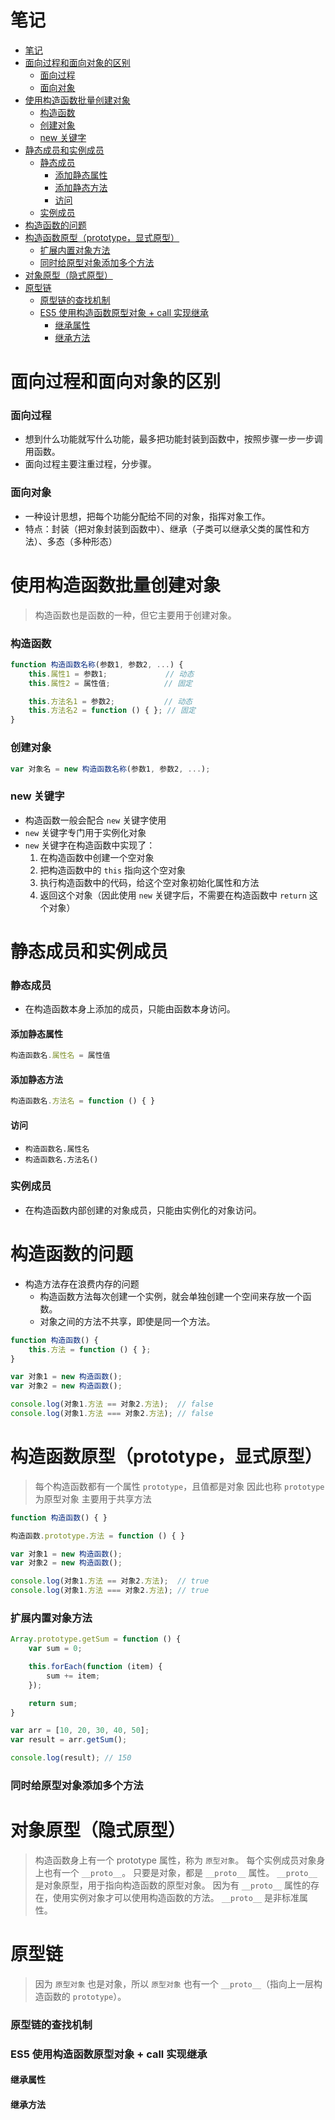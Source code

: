 <link rel="stylesheet" href="./markdown_style.css">

# 笔记

- [笔记](#笔记)
- [面向过程和面向对象的区别](#面向过程和面向对象的区别)
    - [面向过程](#面向过程)
    - [面向对象](#面向对象)
- [使用构造函数批量创建对象](#使用构造函数批量创建对象)
    - [构造函数](#构造函数)
    - [创建对象](#创建对象)
    - [new 关键字](#new-关键字)
- [静态成员和实例成员](#静态成员和实例成员)
    - [静态成员](#静态成员)
      - [添加静态属性](#添加静态属性)
      - [添加静态方法](#添加静态方法)
      - [访问](#访问)
    - [实例成员](#实例成员)
- [构造函数的问题](#构造函数的问题)
- [构造函数原型（prototype，显式原型）](#构造函数原型-prototype-显式原型)
    - [扩展内置对象方法](#扩展内置对象方法)
    - [同时给原型对象添加多个方法](#同时给原型对象添加多个方法)
- [对象原型（隐式原型）](#对象原型-隐式原型)
- [原型链](#原型链)
    - [原型链的查找机制](#原型链的查找机制)
    - [ES5 使用构造函数原型对象 + call 实现继承](#es5-使用构造函数原型对象-call-实现继承)
      - [继承属性](#继承属性)
      - [继承方法](#继承方法)

# 面向过程和面向对象的区别

### 面向过程

- 想到什么功能就写什么功能，最多把功能封装到函数中，按照步骤一步一步调用函数。
- 面向过程主要注重过程，分步骤。

### 面向对象

- 一种设计思想，把每个功能分配给不同的对象，指挥对象工作。
- 特点：封装（把对象封装到函数中）、继承（子类可以继承父类的属性和方法）、多态（多种形态）

# 使用构造函数批量创建对象

> 构造函数也是函数的一种，但它主要用于创建对象。

### 构造函数

```javascript
function 构造函数名称(参数1, 参数2, ...) {
    this.属性1 = 参数1;             // 动态
    this.属性2 = 属性值;            // 固定

    this.方法名1 = 参数2;           // 动态
    this.方法名2 = function () { }; // 固定
}
```

### 创建对象

```javascript
var 对象名 = new 构造函数名称(参数1, 参数2, ...);
```

### new 关键字

- 构造函数一般会配合 `new` 关键字使用
- `new` 关键字专门用于实例化对象
- `new` 关键字在构造函数中实现了：
  1. 在构造函数中创建一个空对象
  2. 把构造函数中的 `this` 指向这个空对象
  3. 执行构造函数中的代码，给这个空对象初始化属性和方法
  4. 返回这个对象（因此使用 `new` 关键字后，不需要在构造函数中 `return` 这个对象）

# 静态成员和实例成员

### 静态成员

- 在构造函数本身上添加的成员，只能由函数本身访问。

#### 添加静态属性

```javascript
构造函数名.属性名 = 属性值
```

#### 添加静态方法

```javascript
构造函数名.方法名 = function () { }
```

#### 访问

- `构造函数名.属性名`
- `构造函数名.方法名()`

### 实例成员

- 在构造函数内部创建的对象成员，只能由实例化的对象访问。

# 构造函数的问题

- 构造方法存在浪费内存的问题
  - 构造函数方法每次创建一个实例，就会单独创建一个空间来存放一个函数。
  - 对象之间的方法不共享，即使是同一个方法。

```javascript
function 构造函数() {
    this.方法 = function () { };
}

var 对象1 = new 构造函数();
var 对象2 = new 构造函数();

console.log(对象1.方法 == 对象2.方法);  // false
console.log(对象1.方法 === 对象2.方法); // false
```

# 构造函数原型（prototype，显式原型）

> 每个构造函数都有一个属性 `prototype`，且值都是对象
> 因此也称 `prototype` 为原型对象
> 主要用于共享方法

```javascript
function 构造函数() { }

构造函数.prototype.方法 = function () { }

var 对象1 = new 构造函数();
var 对象2 = new 构造函数();

console.log(对象1.方法 == 对象2.方法);  // true
console.log(对象1.方法 === 对象2.方法); // true
```

### 扩展内置对象方法

```javascript
Array.prototype.getSum = function () {
    var sum = 0;

    this.forEach(function (item) {
        sum += item;
    });

    return sum;
}

var arr = [10, 20, 30, 40, 50];
var result = arr.getSum();

console.log(result); // 150
```

### 同时给原型对象添加多个方法

# 对象原型（隐式原型）

> 构造函数身上有一个 prototype 属性，称为 `原型对象`。
> 每个实例成员对象身上也有一个 `__proto__`。
> 只要是对象，都是 `__proto__` 属性。
> `__proto__` 是对象原型，用于指向构造函数的原型对象。
> 因为有 `__proto__` 属性的存在，使用实例对象才可以使用构造函数的方法。
> `__proto__` 是非标准属性。

# 原型链

> 因为 `原型对象` 也是对象，所以 `原型对象` 也有一个 `__proto__`（指向上一层构造函数的 `prototype`）。

### 原型链的查找机制

### ES5 使用构造函数原型对象 + call 实现继承

#### 继承属性

#### 继承方法
